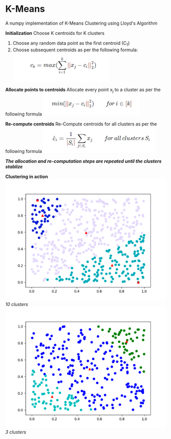 # K-Means
A numpy implementation of K-Means Clustering using Lloyd's Algorithm

**Initialization**
Choose K centroids for K clusters
1. Choose any random data point as the first centroid (C<sub>1</sub>)
2. Choose subsequent centroids as per the following formula:
![](equation1.png)

**Allocate points to centroids**
Allocate every point x<sub>j</sub> to a cluster as per the following formula
![](equation2.png)

**Re-compute centroids**
Re-Compute centroids for all clusters as per the following formula
![](equation3.png)

***The allocation and re-computation steps are repeated until the clusters stablize***


**Clustering in action**
![](10ClassAnimation.gif)
<i>10 clusters</i>
![](3ClassAnimation.gif)
<i>3 clusters</i>